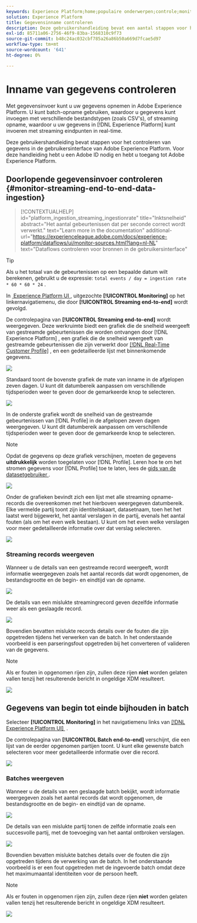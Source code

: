 ```yaml
---
keywords: Experience Platform;home;populaire onderwerpen;controle;monitor;gegevensstromen;controle opname;gegevensopname;gegevensopname;gegevensopname;meningsverslagen;meningspartijen;
solution: Experience Platform
title: Gegevensinname controleren
description: Deze gebruikershandleiding bevat een aantal stappen voor het controleren van uw gegevens in de gebruikersinterface van Adobe Experience Platform. Voor deze handleiding hebt u een Adobe ID nodig en hebt u toegang tot Adobe Experience Platform.
exl-id: 85711a06-2756-46f9-83ba-1568310c9f73
source-git-commit: b48c24ac032cbf785a26a86b50a669d7fcae5d97
workflow-type: tm+mt
source-wordcount: '641'
ht-degree: 0%

---
```


# Inname van gegevens controleren

Met gegevensinvoer kunt u uw gegevens opnemen in Adobe Experience Platform. U kunt batch-opname gebruiken, waardoor u gegevens kunt invoegen met verschillende bestandstypen (zoals CSV&#39;s), of streaming opname, waardoor u uw gegevens in [!DNL Experience Platform] kunt invoeren met streaming eindpunten in real-time.

Deze gebruikershandleiding bevat stappen voor het controleren van gegevens in de gebruikersinterface van Adobe Experience Platform. Voor deze handleiding hebt u een Adobe ID nodig en hebt u toegang tot Adobe Experience Platform.

## Doorlopende gegevensinvoer controleren {#monitor-streaming-end-to-end-data-ingestion}

>[!CONTEXTUALHELP]
>id="platform_ingestion_streaming_ingestionrate"
>title="Inktsnelheid"
>abstract="Het aantal gebeurtenissen dat per seconde correct wordt verwerkt."
>text="Learn more in the documentation"
>additional-url="https://experienceleague.adobe.com/docs/experience-platform/dataflows/ui/monitor-sources.html?lang=nl-NL" text="Dataflows controleren voor bronnen in de gebruikersinterface"

>[!TIP]
>
>Als u het totaal van de gebeurtenissen op een bepaalde datum wilt berekenen, gebruikt u de expressie: `total events / day = ingestion rate * 60 * 60 * 24` .

In [&#x200B; Experience Platform UI &#x200B;](https://platform.adobe.com), uitgezochte **[!UICONTROL Monitoring]** op het linkernavigatiemenu, die door **[!UICONTROL Streaming end-to-end]** wordt gevolgd.

De controlepagina van **[!UICONTROL Streaming end-to-end]** wordt weergegeven. Deze werkruimte biedt een grafiek die de snelheid weergeeft van gestreamde gebeurtenissen die worden ontvangen door [!DNL Experience Platform] , een grafiek die de snelheid weergeeft van gestreamde gebeurtenissen die zijn verwerkt door [[!DNL Real-Time Customer Profile]](../../profile/home.md) , en een gedetailleerde lijst met binnenkomende gegevens.

![](../images/quality/monitor-data-flows/list-streams.png)

Standaard toont de bovenste grafiek de mate van inname in de afgelopen zeven dagen. U kunt dit datumbereik aanpassen om verschillende tijdsperioden weer te geven door de gemarkeerde knop te selecteren.

![](../images/quality/monitor-data-flows/events-received.png)

In de onderste grafiek wordt de snelheid van de gestreamde gebeurtenissen van [!DNL Profile] in de afgelopen zeven dagen weergegeven. U kunt dit datumbereik aanpassen om verschillende tijdsperioden weer te geven door de gemarkeerde knop te selecteren.

>[!NOTE]
>
>Opdat de gegevens op deze grafiek verschijnen, moeten de gegevens **uitdrukkelijk** worden toegelaten voor [!DNL Profile]. Leren hoe te om het stromen gegevens voor [!DNL Profile] toe te laten, lees de [&#x200B; gids van de datasetgebruiker &#x200B;](../../catalog/datasets/user-guide.md#enable-a-dataset-for-real-time-customer-profile).

![](../images/quality/monitor-data-flows/ingested-by-profile.png)

Onder de grafieken bevindt zich een lijst met alle streaming opname-records die overeenkomen met het hierboven weergegeven datumbereik. Elke vermelde partij toont zijn identiteitskaart, datasetnaam, toen het het laatst werd bijgewerkt, het aantal verslagen in de partij, evenals het aantal fouten (als om het even welk bestaan). U kunt om het even welke verslagen voor meer gedetailleerde informatie over dat verslag selecteren.

![](../images/quality/monitor-data-flows/streams.png)

### Streaming records weergeven

Wanneer u de details van een gestreamde record weergeeft, wordt informatie weergegeven zoals het aantal records dat wordt opgenomen, de bestandsgrootte en de begin- en eindtijd van de opname.

![](../images/quality/monitor-data-flows/successful-streaming.png)

De details van een mislukte streamingrecord geven dezelfde informatie weer als een geslaagde record.

![](../images/quality/monitor-data-flows/failed-batch.png)

Bovendien bevatten mislukte records details over de fouten die zijn opgetreden tijdens het verwerken van de batch. In het onderstaande voorbeeld is een parseringsfout opgetreden bij het converteren of valideren van de gegevens.

>[!NOTE]
>
>Als er fouten in opgenomen rijen zijn, zullen deze rijen **niet** worden gelaten vallen tenzij het resulterende bericht in ongeldige XDM resulteert.

![](../images/quality/monitor-data-flows/failed-batch-error.png)

## Gegevens van begin tot einde bijhouden in batch

Selecteer **[!UICONTROL Monitoring]** in het navigatiemenu links van [[!DNL Experience Platform UI] &#x200B;](https://platform.adobe.com) .

De controlepagina van **[!UICONTROL Batch end-to-end]** verschijnt, die een lijst van de eerder opgenomen partijen toont. U kunt elke gewenste batch selecteren voor meer gedetailleerde informatie over die record.

![](../images/quality/monitor-data-flows/batch-monitoring.png)

### Batches weergeven

Wanneer u de details van een geslaagde batch bekijkt, wordt informatie weergegeven zoals het aantal records dat wordt opgenomen, de bestandsgrootte en de begin- en eindtijd van de opname.

![](../images/quality/monitor-data-flows/successful-batch.png)

De details van een mislukte partij tonen de zelfde informatie zoals een succesvolle partij, met de toevoeging van het aantal ontbroken verslagen.

![](../images/quality/monitor-data-flows/failed-batch.png)

Bovendien bevatten mislukte batches details over de fouten die zijn opgetreden tijdens de verwerking van de batch. In het onderstaande voorbeeld is er een fout opgetreden met de ingevoerde batch omdat deze het maximumaantal identiteiten voor de persoon heeft.

>[!NOTE]
>
>Als er fouten in opgenomen rijen zijn, zullen deze rijen **niet** worden gelaten vallen tenzij het resulterende bericht in ongeldige XDM resulteert.

![](../images/quality/monitor-data-flows/failed-streaming-error.png)
